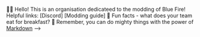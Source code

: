 🙋‍♀️ Hello! This is an organisation dedicateed to the modding of Blue Fire!
Helpful links:
[Discord]
[Modding guide]
🍿 Fun facts - what does your team eat for breakfast?
🧙 Remember, you can do mighty things with the power of [Markdown](https://docs.github.com/github/writing-on-github/getting-started-with-writing-and-formatting-on-github/basic-writing-and-formatting-syntax)
-->
